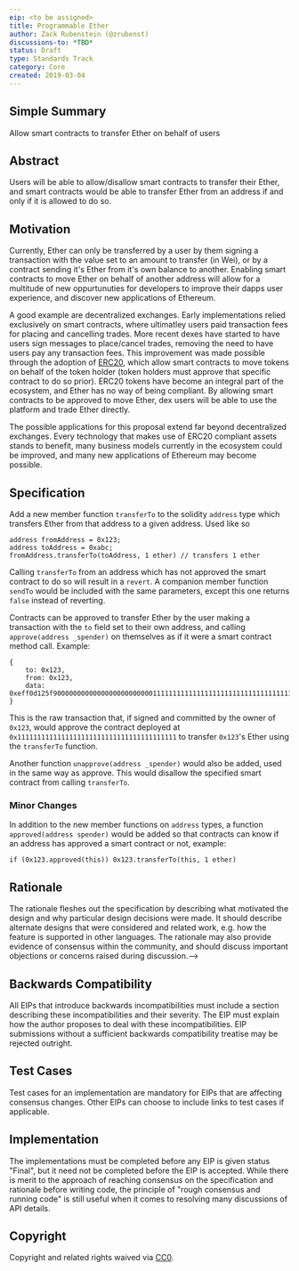 ```yaml
---
eip: <to be assigned>
title: Programmable Ether
author: Zack Rubenstein (@zrubenst)
discussions-to: *TBD*
status: Draft
type: Standards Track
category: Core
created: 2019-03-04
---
```


## Simple Summary
Allow smart contracts to transfer Ether on behalf of users

## Abstract
Users will be able to allow/disallow smart contracts to transfer their Ether, and smart contracts would be able to transfer Ether from an address if and only if it is allowed to do so. 

## Motivation
Currently, Ether can only be transferred by a user by them signing a transaction with the value set to an amount to transfer (in Wei), or by a contract sending it's Ether from it's own balance to another. Enabling smart contracts to move Ether on behalf of another address will allow for a multitude of new oppurtunuties for developers to improve their dapps user experience, and discover new applications of Ethereum.

A good example are decentralized exchanges. Early implementations relied exclusively on smart contracts, where ultimatley users paid transaction fees for placing and cancelling trades. More recent dexes have started to have users sign messages to place/cancel trades, removing the need to have users pay any transaction fees. This improvement was made possible through the adoption of [ERC20](https://eips.ethereum.org/EIPS/eip-20), which allow smart contracts to move tokens on behalf of the token holder (token holders must approve that specific contract to do so prior). ERC20 tokens have become an integral part of the ecosystem, and Ether has no way of being compliant. By allowing smart contracts to be approved to move Ether, dex users will be able to use the platform and trade Ether directly.

The possible applications for this proposal extend far beyond decentralized exchanges. Every technology that makes use of ERC20 compliant assets stands to benefit, many business models currently in the ecosystem could be improved, and many new applications of Ethereum may become possible.

## Specification

Add a new member function `transferTo` to the solidity `address` type which transfers Ether from that address to a given address. Used like so

```
address fromAddress = 0x123;
address toAddress = 0xabc;
fromAddress.transferTo(toAddress, 1 ether) // transfers 1 ether
```

Calling `transferTo` from an address which has not approved the smart contract to do so will result in a `revert`. A companion member function `sendTo` would be included with the same parameters, except this one returns `false` instead of reverting.

Contracts can be approved to transfer Ether by the user making a transaction with the `to` field set to their own address, and calling `approve(address _spender)` on themselves as if it were a smart contract method call. Example:

```
{
    to: 0x123,
    from: 0x123,
    data: 0xeff0d125f90000000000000000000000001111111111111111111111111111111111111111,
}
```

This is the raw transaction that, if signed and committed by the owner of `0x123`, would approve the contract deployed at `0x1111111111111111111111111111111111111111` to transfer `0x123`'s Ether using the `transferTo` function.

Another function `unapprove(address _spender)` would also be added, used in the same way as approve. This would disallow the specified smart contract from calling `transferTo`.

### Minor Changes

In addition to the new member functions on `address` types, a function `approved(address spender)` would be added so that contracts can know if an address has approved a smart contract or not, example:

```
if (0x123.approved(this)) 0x123.transferTo(this, 1 ether) 
```

## Rationale
The rationale fleshes out the specification by describing what motivated the design and why particular design decisions were made. It should describe alternate designs that were considered and related work, e.g. how the feature is supported in other languages. The rationale may also provide evidence of consensus within the community, and should discuss important objections or concerns raised during discussion.-->

## Backwards Compatibility
All EIPs that introduce backwards incompatibilities must include a section describing these incompatibilities and their severity. The EIP must explain how the author proposes to deal with these incompatibilities. EIP submissions without a sufficient backwards compatibility treatise may be rejected outright.

## Test Cases
Test cases for an implementation are mandatory for EIPs that are affecting consensus changes. Other EIPs can choose to include links to test cases if applicable.

## Implementation
The implementations must be completed before any EIP is given status "Final", but it need not be completed before the EIP is accepted. While there is merit to the approach of reaching consensus on the specification and rationale before writing code, the principle of "rough consensus and running code" is still useful when it comes to resolving many discussions of API details.

## Copyright
Copyright and related rights waived via [CC0](https://creativecommons.org/publicdomain/zero/1.0/).
